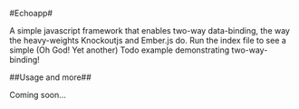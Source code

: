 #Echoapp#

A simple javascript framework that enables two-way data-binding, the way the heavy-weights Knockoutjs and Ember.js do. Run the index file to see a simple (Oh God! Yet another) Todo example demonstrating two-way-binding!

##Usage and more##

Coming soon...

